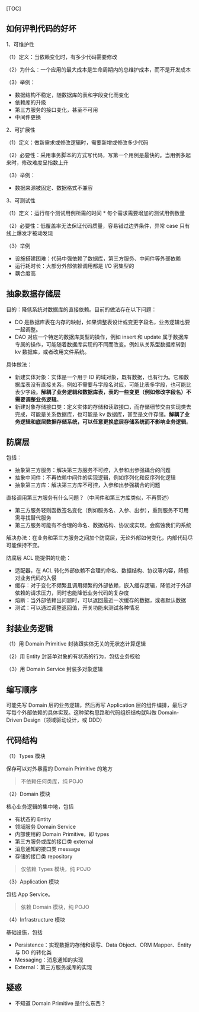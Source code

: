 
[TOC]

## 如何评判代码的好坏

1、可维护性

（1）定义：当依赖变化时，有多少代码需要修改

（2）为什么：一个应用的最大成本是生命周期内的总维护成本，而不是开发成本

（3）举例：

- 数据结构不稳定，随数据库的表和字段变化而变化
- 依赖库的升级
- 第三方服务的接口变化，甚至不可用
- 中间件更换

2、可扩展性

（1）定义：做新需求或修改逻辑时，需要新增或修改多少代码

（2）必要性：采用事务脚本的方式写代码，写第一个用例是最快的。当用例多起来时，修改难度呈指数上升

（3）举例：

- 数据来源被固定、数据格式不兼容

3、可测试性

（1）定义：运行每个测试用例所需的时间 * 每个需求需要增加的测试用例数量

（2）必要性：低覆盖率无法保证代码质量，容易错过边界条件，异常 case 只有线上爆发才被动发现

（3）举例

- 设施搭建困难：代码中强依赖了数据库，第三方服务、中间件等外部依赖
- 运行耗时长：大部分外部依赖调用都是 I/O 密集型的
- 耦合度高

## 抽象数据存储层

目的：降低系统对数据库的直接依赖。目前的做法存在以下问题：

- DO 是数据库表在内存的映射，如果调整表设计或变更字段名，业务逻辑也要一起调整。
- DAO 对应一个特定的数据库类型的操作，例如 insert 和 update 属于数据库专属的操作，可能随着数据库实现的不同而改变。例如从关系型数据库转到 kv 数据库，或者改用文件系统。

具体做法：

- 新建实体对象：实体是一个用于 ID 的域对象，既有数据，也有行为。它和数据库表没有直接关系，例如不需要与字段名对应，可能比表多字段，也可能比表少字段。**解耦了业务逻辑和数据库表，表的一些变更（例如修改字段名）不需要调整业务逻辑**。
- 新建对象存储接口类：定义实体的存储和读取接口，而存储细节交由实现类去完成，可能是关系数据库，也可能是 kv 数据库，甚至是文件存储。**解耦了业务逻辑和底层数据存储系统，可以任意更换底层存储系统而不影响业务逻辑**。

## 防腐层

包括：
- 抽象第三方服务：解决第三方服务不可控，入参和出参强耦合的问题
- 抽象中间件：不再依赖中间件的实现逻辑，例如序列化和反序列化逻辑
- 抽象第三方库：解决第三方库不可控，入参和出参强耦合的问题

直接调用第三方服务有什么问题？（中间件和第三方库类似，不再赘述）

- 第三方服务轻则函数签名变化（例如服务名、入参、出参），重则服务不可用需寻找替代服务
- 第三方服务可能有不合理的命名、数据结构、协议或实现，会腐蚀我们的系统

解决办法：在业务和第三方服务之间加个防腐层，无论外部如何变化，内部代码尽可能保持不变。

防腐层 ACL 能提供的功能：

- 适配器，在 ACL 转化外部依赖不合理的命名、数据结构、协议等内容，降低对业务代码的入侵
- 缓存：对于变化不频繁且调用频繁的外部依赖，嵌入缓存逻辑，降低对于外部依赖的请求压力，同时也能降低业务代码的复杂度
- 熔断：当外部依赖出问题时，可以返回最近一次缓存的数据，或者默认数据
- 测试：可以通过调整返回值，开关功能来测试各种情况

## 封装业务逻辑

（1）用 Domain Primitive 封装跟实体无关的无状态计算逻辑

（2）用 Entity 封装单对象的有状态的行为，包括业务校验

（3）用 Domain Service 封装多对象逻辑

## 编写顺序

可能先写 Domain 层的业务逻辑，然后再写 Application 层的组件编排，最后才写每个外部依赖的具体实现。这种架构思路和代码组织结构就叫做 Domain-Driven Design（领域驱动设计，或 DDD）

## 代码结构

（1）Types 模块

保存可以对外暴露的 Domain Primitive 的地方

> 不依赖任何类库，纯 POJO

（2）Domain 模块

核心业务逻辑的集中地，包括

- 有状态的 Entity
- 领域服务 Domain Service
- 内部使用的 Domain Primitive，即 types
- 第三方服务或库的接口类 external
- 消息通知的接口类 message
- 存储的接口类 repository

> 仅依赖 Types 模块，纯 POJO

（3）Application 模块

包括 App Service。

> 依赖 Domain 模块，纯 POJO

（4）Infrastructure 模块

基础设施，包括

- Persistence：实现数据的存储和读写、Data Object、ORM Mapper、Entity 与 DO 的转化类
- Messaging：消息通知的实现
- External：第三方服务或库的实现

## 疑惑

- 不知道 Domain Primitive 是什么东西？
